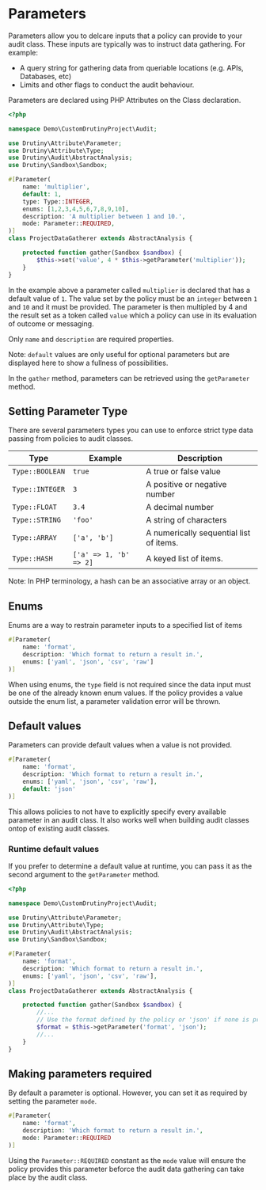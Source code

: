 # Parameters
Parameters allow you to delcare inputs that a policy can provide to
your audit class. These inputs are typically was to instruct data gathering.
For example:
- A query string for gathering data from queriable locations (e.g. APIs, Databases, etc)
- Limits and other flags to conduct the audit behaviour.

Parameters are declared using PHP Attributes on the Class declaration.

```php
<?php

namespace Demo\CustomDrutinyProject\Audit;

use Drutiny\Attribute\Parameter;
use Drutiny\Attribute\Type;
use Drutiny\Audit\AbstractAnalysis;
use Drutiny\Sandbox\Sandbox;

#[Parameter(
    name: 'multiplier', 
    default: 1,
    type: Type::INTEGER,
    enums: [1,2,3,4,5,6,7,8,9,10],
    description: 'A multiplier between 1 and 10.',
    mode: Parameter::REQUIRED,
)]
class ProjectDataGatherer extends AbstractAnalysis {

    protected function gather(Sandbox $sandbox) {
        $this->set('value', 4 * $this->getParameter('multiplier'));
    }
}
```

In the example above a parameter called `multiplier` is declared that has a default value of `1`.
The value set by the policy must be an `integer` between `1` and `10` and it must be provided.
The parameter is then multipled by 4 and the result set as a token called `value` which a policy
can use in its evaluation of outcome or messaging.

Only `name` and `description` are required properties.

Note: `default` values are only useful for optional parameters but are displayed here to show a fullness
of possibilities.

In the `gather` method, parameters can be retrieved using the `getParameter` method.

## Setting Parameter Type
There are several parameters types you can use to enforce strict type data passing from policies to audit classes.

Type             | Example               | Description
---------------- | --------------------- | ----------------------------------------
`Type::BOOLEAN`  | `true`                | A true or false value
`Type::INTEGER`  | `3`                   | A positive or negative number
`Type::FLOAT`    | `3.4`                 | A decimal number
`Type::STRING`   | `'foo'`               | A string of characters
`Type::ARRAY`    | `['a', 'b']`          | A numerically sequential list of items.
`Type::HASH`     | `['a' => 1, 'b' => 2]`| A keyed list of items.

Note: In PHP terminology, a hash can be an associative array or an object.

## Enums
Enums are a way to restrain parameter inputs to a specified list of items

```php
#[Parameter(
    name: 'format',
    description: 'Which format to return a result in.',
    enums: ['yaml', 'json', 'csv', 'raw']
)]
```

When using enums, the `type` field is not required since the data input must be one of the already known enum values.
If the policy provides a value outside the enum list, a parameter validation error will be thrown.

## Default values
Parameters can provide default values when a value is not provided.

```php
#[Parameter(
    name: 'format',
    description: 'Which format to return a result in.',
    enums: ['yaml', 'json', 'csv', 'raw'],
    default: 'json'
)]
```

This allows policies to not have to explicitly specify every available parameter in an audit class.
It also works well when building audit classes ontop of existing audit classes.

### Runtime default values
If you prefer to determine a default value at runtime, you can pass it as the second argument to the `getParameter` method.

```php
<?php

namespace Demo\CustomDrutinyProject\Audit;

use Drutiny\Attribute\Parameter;
use Drutiny\Attribute\Type;
use Drutiny\Audit\AbstractAnalysis;
use Drutiny\Sandbox\Sandbox;

#[Parameter(
    name: 'format',
    description: 'Which format to return a result in.',
    enums: ['yaml', 'json', 'csv', 'raw'],
)]
class ProjectDataGatherer extends AbstractAnalysis {

    protected function gather(Sandbox $sandbox) {
        //...
        // Use the format defined by the policy or 'json' if none is provided.
        $format = $this->getParameter('format', 'json');
        //...
    }
}
```

## Making parameters required
By default a parameter is optional. However, you can set it as required by setting the parameter `mode`.

```php
#[Parameter(
    name: 'format',
    description: 'Which format to return a result in.',
    mode: Parameter::REQUIRED
)]
```

Using the `Parameter::REQUIRED` constant as the `mode` value will ensure the policy provides this parameter beforce the audit
data gathering can take place by the audit class.